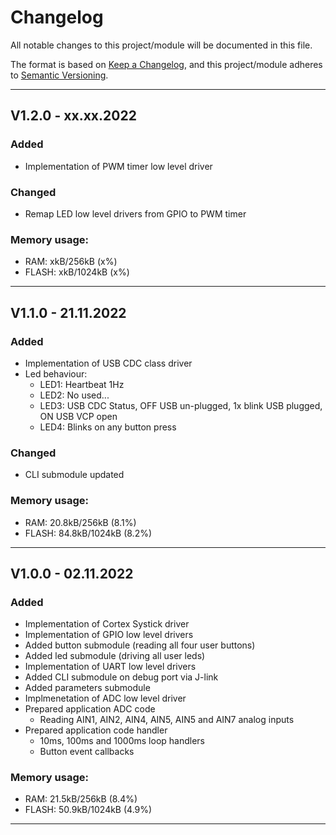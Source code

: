 # Changelog
All notable changes to this project/module will be documented in this file.

The format is based on [Keep a Changelog](https://keepachangelog.com/en/1.0.0/),
and this project/module adheres to [Semantic Versioning](https://semver.org/spec/v2.0.0.html).

---
## V1.2.0 - xx.xx.2022

### Added
 - Implementation of PWM timer low level driver

### Changed
 - Remap LED low level drivers from GPIO to PWM timer

### Memory usage:
 - RAM: xkB/256kB (x%)
 - FLASH: xkB/1024kB (x%)

---
## V1.1.0 - 21.11.2022

### Added
 - Implementation of USB CDC class driver
 - Led behaviour:
    + LED1: Heartbeat 1Hz
    + LED2: No used...
    + LED3: USB CDC Status, OFF USB un-plugged, 1x blink USB plugged, ON USB VCP open
    + LED4: Blinks on any button press

### Changed
 - CLI submodule updated

### Memory usage:
 - RAM: 20.8kB/256kB (8.1%)
 - FLASH: 84.8kB/1024kB (8.2%)

---
## V1.0.0 - 02.11.2022

### Added
 - Implementation of Cortex Systick driver
 - Implementation of GPIO low level drivers
 - Added button submodule (reading all four user buttons)
 - Added led submodule (driving all user leds)
 - Implementation of UART low level drivers
 - Added CLI submodule on debug port via J-link
 - Added parameters submodule
 - Implmenetation of ADC low level driver
 - Prepared application ADC code
    + Reading AIN1, AIN2, AIN4, AIN5, AIN5 and AIN7 analog inputs
 - Prepared application code handler
    + 10ms, 100ms and 1000ms loop handlers
    + Button event callbacks

### Memory usage:
 - RAM: 21.5kB/256kB (8.4%)
 - FLASH: 50.9kB/1024kB (4.9%)

---